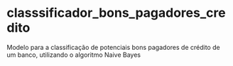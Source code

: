 # classsificador_bons_pagadores_credito
Modelo para a classificação de potenciais bons pagadores de crédito de um banco, utilizando o algoritmo Naive Bayes
